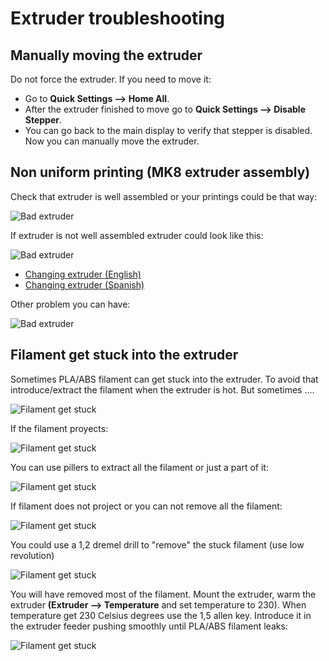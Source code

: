 # Extruder troubleshooting

## Manually moving the extruder

Do not force the extruder. If you need to move it:

+ Go to **Quick Settings --> Home All**.
+ After the extruder finished to move go to **Quick Settings --> Disable Stepper**.
+ You can go back to the main display to verify that stepper is disabled. Now you can manually move the extruder.

## Non uniform printing (MK8 extruder assembly)

Check that extruder is well assembled or your printings could be that way:

![Bad extruder](imgs/bad-extruder-2.jpg)

If extruder is not well assembled extruder could look like this:

![Bad extruder](imgs/bad-extruder.jpg)

* [Changing extruder (English)](https://www.youtube.com/watch?v=B71GGLBrQDU)
* [Changing extruder (Spanish)](https://www.youtube.com/watch?v=0cFLUJPHaJk)

Other problem you can have:

![Bad extruder](imgs/bad-extruder-3.jpg)

## Filament get stuck into the extruder

Sometimes PLA/ABS filament can get stuck into the extruder. To avoid that introduce/extract the filament when the extruder is hot. But sometimes ....

![Filament get stuck](imgs/filament-stuck-01.jpg)

If the filament proyects:

![Filament get stuck](imgs/filament-stuck-02.jpg)

You can use pillers to extract all the filament or just a part of it:

![Filament get stuck](imgs/filament-stuck-03.jpg)

If filament does not project or you can not remove all the filament:

![Filament get stuck](imgs/filament-stuck-04.jpg)

You could use a 1,2 dremel drill to "remove" the stuck filament (use low revolution) 

![Filament get stuck](imgs/filament-stuck-05.jpg)

You will have removed most of the filament. Mount the extruder, warm the extruder **(Extruder --> Temperature** and set temperature to 230). When temperature get 230 Celsius degrees use the 1,5 allen key. Introduce it in the extruder feeder pushing smoothly until PLA/ABS filament leaks:

![Filament get stuck](imgs/filament-stuck-06.jpg)